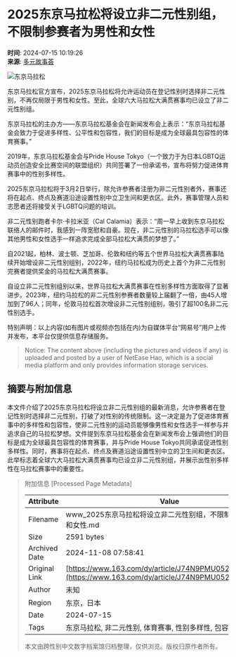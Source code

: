 # 2025东京马拉松将设立非二元性别组，不限制参赛者为男性和女性

**时间**: 2024-07-15 10:19:26  
**来源**: [多元故事荟](https://www.163.com/dy/media/T1411113117590.html)  

![东京马拉松](https://nimg.ws.126.net/?url=http%3A%2F%2Fdingyue.ws.126.net%2F2024%2F0715%2Fbe11d84fj00sgn7pk00ned000ms00ecm.jpg&thumbnail=660x2147483647&quality=80&type=jpg)

东京马拉松官方宣布，2025东京马拉松将允许运动员在登记性别时选择非二元性别，不再仅局限于男性和女性。至此，全球六大马拉松大满贯赛事均已设立了非二元性别组。

东京马拉松的主办方——东京马拉松基金会在新闻发布会上表示：“东京马拉松基金会致力于促进多样性、公平性和包容性，我们的目标是成为全球最具包容性的体育赛事。”

2019年，东京马拉松基金会与Pride House Tokyo（一个致力于为日本LGBTQ运动员创造安全比赛空间的联盟组织）共同签署了一份承诺书，宣布将努力促进体育赛事中的性别多样性。

2025东京马拉松将于3月2日举行，除允许参赛者注册为非二元性别者外，赛事还将在起点、终点及赛道沿途设置性别中立卫生间和更衣区。此外，赛事管理人员和志愿者还将接受关于LGBTQ问题的培训。

非二元性别跑者卡尔·卡拉米亚（Cal Calamia）表示：“周一早上收到东京马拉松联络人的邮件时，我感到一阵宽慰和自豪。现在，非二元性别的马拉松选手可以像其他男性和女性选手一样追求完成全部马拉松大满贯的梦想了。”

自2021起，柏林、波士顿、芝加哥、伦敦和纽约等五个世界马拉松大满贯赛事陆续开始增设非二元性别组别，2022年，纽约马拉松成为历史上首个为非二元性别完赛者提供奖金的马拉松大满贯赛事。

自设立非二元性别组别以来，世界马拉松大满贯赛事在性别多样性方面取得了显著进步。2023年，纽约马拉松的非二元性别参赛者数量较上届翻了一倍，由45人增加到了96人；同年，伦敦马拉松首次增设非二元性别组别，吸引了超100名非二元性别选手。

特别声明：以上内容(如有图片或视频亦包括在内)为自媒体平台“网易号”用户上传并发布，本平台仅提供信息存储服务。

> Notice: The content above (including the pictures and videos if any) is uploaded and posted by a user of NetEase Hao, which is a social media platform and only provides information storage services.

## 摘要与附加信息

<!-- tcd_abstract -->
本文件介绍了2025东京马拉松将设立非二元性别组的最新消息，允许参赛者在登记性别时选择非二元性别，打破了对性别的传统限制。这一决定是为了促进体育赛事中的多样性和包容性，使非二元性别的运动员能够像男性和女性选手一样参与并追求自己的马拉松梦想。文件提到东京马拉松基金会在新闻发布会上强调他们的目标是成为全球最具包容性的体育赛事，并与Pride House Tokyo共同承诺促进性别多样性。同时，赛事将在起点、终点及赛道沿途设置性别中立的卫生间和更衣区。此举标志着全球六大马拉松大满贯赛事均已设立非二元性别组，并展示出性别多样性在马拉松赛事中的重要性。
<!-- tcd_abstract_end -->

> 附加信息 [Processed Page Metadata]
>
> | Attribute       | Value                                  |
> |-----------------|----------------------------------------|
> | Filename        | www_2025东京马拉松将设立非二元性别组，不限制参赛者为男性和女性.md                             |
> | Size            | 2591 bytes                           |
> | Archived Date   | 2024-11-08 07:58:41                             |
> | Original Link   | [https://www.163.com/dy/article/J74N9PMU052880KM.html](https://www.163.com/dy/article/J74N9PMU052880KM.html)                       |
> | Author          | 未知                               |
> | Region          | 东京，日本                               |
> | Date            | 2024-07-15                                 |
> | Tags            | 东京马拉松, 非二元性别, 体育赛事, 性别多样性, 包容性, LGBTQ                                 |
>
> 本文由跨性别中文数字档案馆归档整理，仅供浏览。版权归原作者所有。
>